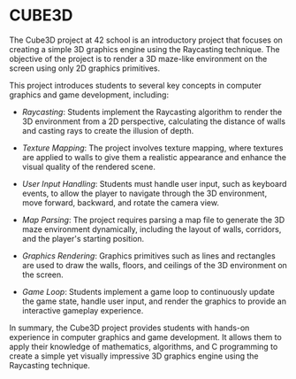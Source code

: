 # CUBE3D

The Cube3D project at 42 school is an introductory project that focuses on creating a simple 3D graphics engine using the Raycasting technique. The objective of the project is to render a 3D maze-like environment on the screen using only 2D graphics primitives.

This project introduces students to several key concepts in computer graphics and game development, including:

- *Raycasting*: Students implement the Raycasting algorithm to render the 3D environment from a 2D perspective, calculating the distance of walls and casting rays to create the illusion of depth.

- *Texture Mapping*: The project involves texture mapping, where textures are applied to walls to give them a realistic appearance and enhance the visual quality of the rendered scene.

- *User Input Handling*: Students must handle user input, such as keyboard events, to allow the player to navigate through the 3D environment, move forward, backward, and rotate the camera view.

- *Map Parsing*: The project requires parsing a map file to generate the 3D maze environment dynamically, including the layout of walls, corridors, and the player's starting position.

- *Graphics Rendering*: Graphics primitives such as lines and rectangles are used to draw the walls, floors, and ceilings of the 3D environment on the screen.

- *Game Loop*: Students implement a game loop to continuously update the game state, handle user input, and render the graphics to provide an interactive gameplay experience.

In summary, the Cube3D project provides students with hands-on experience in computer graphics and game development. It allows them to apply their knowledge of mathematics, algorithms, and C programming to create a simple yet visually impressive 3D graphics engine using the Raycasting technique.
